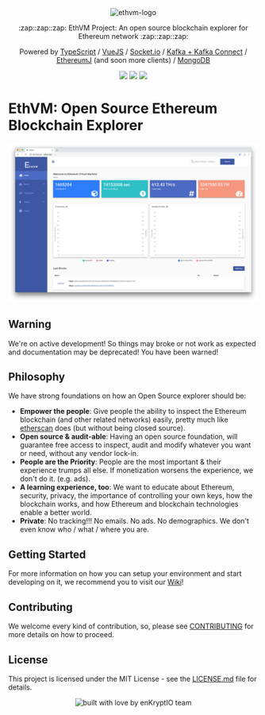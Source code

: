 <div align="center">
  <img src="https://raw.githubusercontent.com/enKryptIO/ethvm/master/.github/assets/logo.png" alt="ethvm-logo">
  <p>:zap::zap::zap: EthVM Project: An open source blockchain explorer for Ethereum network :zap::zap::zap:</p>
  <p>Powered by <a href="https://www.typescriptlang.org/">TypeScript</a> / <a href="https://vuejs.org/">VueJS</a> / <a href="https://github.com/socketio/socket.io">Socket.io</a> / <a href="https://kafka.apache.org/">Kafka + Kafka Connect</a> / <a href="https://github.com/ethereum/ethereumj">EthereumJ</a> (and soon more clients) / <a href="https://github.com/mongodb/mongo">MongoDB</a> 
  <p><a href="https://travis-ci.org/enKryptIO/ethvm.svg?branch=develop"><img src="https://travis-ci.org/enKryptIO/ethvm.svg?branch=develop"/></a>
  <img src="https://badges.greenkeeper.io/enKryptIO/ethvm.svg"/>
  <img src="https://img.shields.io/github/license/mashape/apistatus.svg" /></p>
</div>

# EthVM: Open Source Ethereum Blockchain Explorer

![Screenshot example](.github/assets/ethvm.png)

## Warning

We're on active development! So things may broke or not work as expected and documentation may be deprecated! You have been warned!

## Philosophy

We have strong foundations on how an Open Source explorer should be:

- **Empower the people**: Give people the ability to inspect the Ethereum blockchain (and other related networks) easily, pretty much like [etherscan](https://etherscan.io/) does (but without being closed source).
- **Open source & audit-able**: Having an open source foundation, will guarantee free access to inspect, audit and modify whatever you want or need, without any vendor lock-in.
- **People are the Priority**: People are the most important & their experience trumps all else. If monetization worsens the experience, we don't do it. (e.g. ads).
- **A learning experience, too**: We want to educate about Ethereum, security, privacy, the importance of controlling your own keys, how the blockchain works, and how Ethereum and blockchain technologies enable a better world.
- **Private**: No tracking!!! No emails. No ads. No demographics. We don't even know who / what / where you are.

## Getting Started

For more information on how you can setup your environment and start developing on it, we recommend you to visit our [Wiki](https://github.com/enKryptIO/ethvm/wiki/)!

## Contributing

We welcome every kind of contribution, so, please see [CONTRIBUTING](.github/CONTRIBUTING.md) for more details on how to proceed.

## License

This project is licensed under the MIT License - see the [LICENSE.md](LICENSE.md) file for details.

<div align="center">
  <img src="https://forthebadge.com/images/badges/built-with-love.svg" alt="built with love by enKryptIO team" />
</div>
